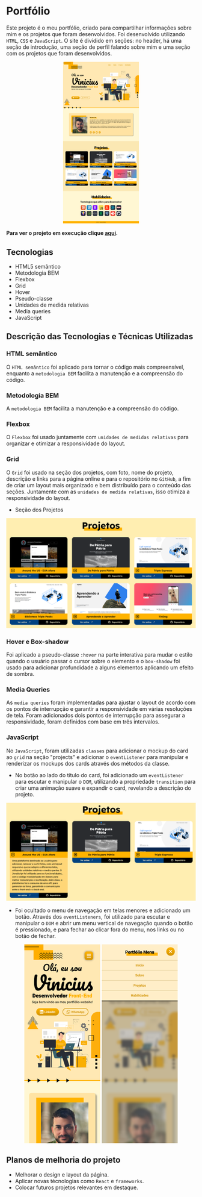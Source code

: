 # Portfólio

Este projeto é o meu portfólio, criado para compartilhar informações sobre mim e os projetos que foram desenvolvidos. Foi desenvolvido utilizando `HTML`, `CSS` e `JavaScript`. O site é dividido em seções: no header, há uma seção de introdução, uma seção de perfil falando sobre mim e uma seção com os projetos que foram desenvolvidos.
<br>

<p align="center"><img src="./images/page_screenshot.png" alt="captura de tela do projeto portfólio" width=40%></p>

**Para ver o projeto em execução clique <a href="https://vinimello90.github.io/portfolio/">aqui</a>.**

## Tecnologias

- HTML5 semântico
- Metodologia BEM
- Flexbox
- Grid
- Hover
- Pseudo-classe
- Unidades de medida relativas
- Media queries
- JavaScript

## Descrição das Tecnologias e Técnicas Utilizadas

### HTML semântico

O `HTML semântico` foi aplicado para tornar o código mais compreensível, enquanto a `metodologia BEM` facilita a manutenção e a compreensão do código.

### Metodologia BEM

A `metodologia BEM` facilita a manutenção e a compreensão do código.

### Flexbox

O `Flexbox` foi usado juntamente com `unidades de medidas relativas` para organizar e otimizar a responsividade do layout.

### Grid

O `Grid` foi usado na seção dos projetos, com foto, nome do projeto, descrição e links para a página online e para o repositório no `GitHub`, a fim de criar um layout mais organizado e bem distribuído para o conteúdo das seções. Juntamente com as `unidades de medida relativas`, isso otimiza a responsividade do layout.

- Seção dos Projetos

<img src="./images/projects-section.png" alt="captura de tela do projeto portfólio">

### Hover e Box-shadow

Foi aplicado a pseudo-classe `:hover` na parte interativa para mudar o estilo quando o usuário passar o cursor sobre o elemento e o `box-shadow` foi usado para adicionar profundidade a alguns elementos aplicando um efeito de sombra.

### Media Queries

As `media queries` foram implementadas para ajustar o layout de acordo com os pontos de interrupção e garantir a responsividade em várias resoluções de tela. Foram adicionados dois pontos de interrupção para assegurar a responsividade, foram definidos com base em três intervalos.

### JavaScript

No `JavaScript`, foram utilizadas `classes` para adicionar o mockup do card ao `grid` na seção "projects" e adicionar o `eventListener` para manipular e renderizar os mockups dos cards através dos métodos da classe.

- No botão ao lado do título do card, foi adicionado um `eventListener` para escutar e manipular o `DOM`, utilizando a propriedade `transition` para criar uma animação suave e expandir o card, revelando a descrição do projeto.

<img src="./images/project-expansion.png" alt="captura de tela do projeto portfólio">

<br/>

- Foi ocultado o menu de navegação em telas menores e adicionado um botão. Através dos `eventListeners`, foi utilizado para escutar e manipular o `DOM` e abrir um menu vertical de navegação quando o botão é pressionado, e para fechar ao clicar fora do menu, nos links ou no botão de fechar.

<p align="center">
    <img src="./images/togglebtn_screenshot.png" alt="captura de tela do projeto portfólio" width="40%"> <img src="./images/menu_screenshot.png" alt="captura de tela do projeto portfólio" width="40%">
    <br/>
</p>

## Planos de melhoria do projeto

- Melhorar o design e layout da página.
- Aplicar novas técnologias como `React` e `frameworks`.
- Colocar futuros projetos relevantes em destaque.
